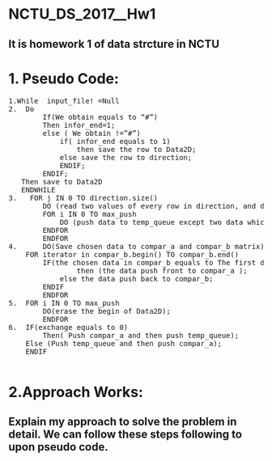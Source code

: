  NCTU_DS_2017__Hw1
=====================
It is  homework 1 of data strcture  in NCTU
----------------
# 1.	Pseudo Code:
<pre>
1.While  input_file! =Null      
2.	Do 
		If(We obtain equals to “#”)
		Then infor_end=1;
		else ( We obtain !=”#”)
			if( infor_end equals to 1)
				then save the row to Data2D;
			else save the row to direction;
			ENDIF;
		ENDIF;
   Then save to Data2D   
   ENDWHILE
3.	 FOR j IN 0 TO direction.size()
		DO (read two values of every row in direction, and determine the max value, which is called max_push)
		FOR i IN 0 TO max_push
			DO (push data to temp_queue except two data which is compared);   
 		ENDFOR
    	ENDFOR
4.   	DO(Save chosen data to compar_a and compar_b matrix) 
	FOR iterator in compar_b.begin() TO compar_b.end()
		IF(the chosen data in compar_b equals to The first data of compare_a)
        		then (the data push front to compar_a );
	        else the data push back to compar_b;
		ENDIF
     	ENDFOR
5.	FOR i IN 0 TO max_push
  		DO(erase the begin of Data2D);
        ENDFOR
6.	IF(exchange equals to 0)
		Then( Push compar_a and then push temp_queue);
	Else (Push temp_queue and then push compar_a);
	ENDIF

</pre>

# 2.Approach Works:
Explain my approach to solve the problem in detail. We can follow these steps following to upon pseudo code.
--------------------
